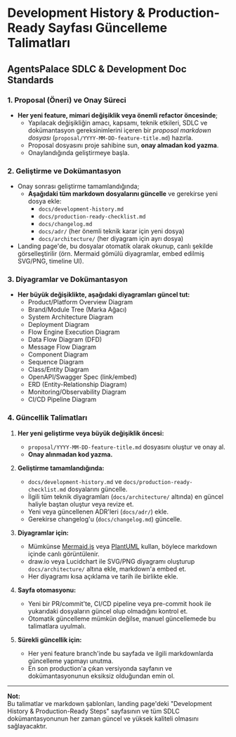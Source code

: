 # Development History & Production-Ready Sayfası Güncelleme Talimatları

## AgentsPalace SDLC & Development Doc Standards

### 1. Proposal (Öneri) ve Onay Süreci

- **Her yeni feature, mimari değişiklik veya önemli refactor öncesinde**;
  - Yapılacak değişikliğin amacı, kapsamı, teknik etkileri, SDLC ve dokümantasyon gereksinimlerini içeren bir *proposal markdown dosyası* (`proposal/YYYY-MM-DD-feature-title.md`) hazırla.
  - Proposal dosyasını proje sahibine sun, **onay almadan kod yazma**.
  - Onaylandığında geliştirmeye başla.

### 2. Geliştirme ve Dokümantasyon

- Onay sonrası geliştirme tamamlandığında;
  - **Aşağıdaki tüm markdown dosyalarını güncelle** ve gerekirse yeni dosya ekle:
    - `docs/development-history.md`
    - `docs/production-ready-checklist.md`
    - `docs/changelog.md`
    - `docs/adr/` (her önemli teknik karar için yeni dosya)
    - `docs/architecture/` (her diyagram için ayrı dosya)
- Landing page'de, bu dosyalar otomatik olarak okunup, canlı şekilde görselleştirilir (örn. Mermaid gömülü diyagramlar, embed edilmiş SVG/PNG, timeline UI).

### 3. Diyagramlar ve Dokümantasyon

- **Her büyük değişiklikte, aşağıdaki diyagramları güncel tut:**
  - Product/Platform Overview Diagram
  - Brand/Module Tree (Marka Ağacı)
  - System Architecture Diagram
  - Deployment Diagram
  - Flow Engine Execution Diagram
  - Data Flow Diagram (DFD)
  - Message Flow Diagram
  - Component Diagram
  - Sequence Diagram
  - Class/Entity Diagram
  - OpenAPI/Swagger Spec (link/embed)
  - ERD (Entity-Relationship Diagram)
  - Monitoring/Observability Diagram
  - CI/CD Pipeline Diagram

### 4. Güncellik Talimatları

1. **Her yeni geliştirme veya büyük değişiklik öncesi:**
   - `proposal/YYYY-MM-DD-feature-title.md` dosyasını oluştur ve onay al.
   - **Onay alınmadan kod yazma.**

2. **Geliştirme tamamlandığında:**
   - `docs/development-history.md` ve `docs/production-ready-checklist.md` dosyalarını güncelle.
   - İlgili tüm teknik diyagramları (`docs/architecture/` altında) en güncel haliyle baştan oluştur veya revize et.
   - Yeni veya güncellenen ADR'leri (`docs/adr/`) ekle.
   - Gerekirse changelog'u (`docs/changelog.md`) güncelle.

3. **Diyagramlar için:**
   - Mümkünse [Mermaid.js](https://mermaid.js.org/) veya [PlantUML](https://plantuml.com/) kullan, böylece markdown içinde canlı görüntülenir.
   - draw.io veya Lucidchart ile SVG/PNG diyagramı oluşturup `docs/architecture/` altına ekle, markdown'a embed et.
   - Her diyagramı kısa açıklama ve tarih ile birlikte ekle.

4. **Sayfa otomasyonu:**
   - Yeni bir PR/commit'te, CI/CD pipeline veya pre-commit hook ile yukarıdaki dosyaların güncel olup olmadığını kontrol et.
   - Otomatik güncelleme mümkün değilse, manuel güncellemede bu talimatlara uyulmalı.

5. **Sürekli güncellik için:**
   - Her yeni feature branch'inde bu sayfada ve ilgili markdownlarda güncelleme yapmayı unutma.
   - En son production'a çıkan versiyonda sayfanın ve dokümantasyonunun eksiksiz olduğundan emin ol.

---

**Not:**  
Bu talimatlar ve markdown şablonları, landing page'deki "Development History & Production-Ready Steps" sayfasının ve tüm SDLC dokümantasyonunun her zaman güncel ve yüksek kaliteli olmasını sağlayacaktır.
